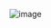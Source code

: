 ![image](https://github.com/Salimov-dev/Web-Speech-API/assets/108460956/e01f1a79-c709-4aea-a2eb-e0bd2984a042)


